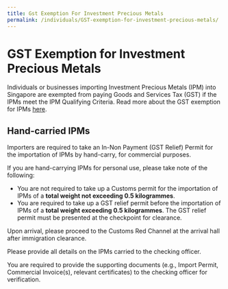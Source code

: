 ```yaml
---
title: Gst Exemption For Investment Precious Metals
permalink: /individuals/GST-exemption-for-investment-precious-metals/
---
```


# GST Exemption for Investment Precious Metals

Individuals or businesses importing Investment Precious Metals (IPM) into Singapore are exempted from paying Goods and Services Tax (GST) if the IPMs meet the IPM Qualifying Criteria. Read more about the GST exemption for IPMs  [here](https://www.iras.gov.sg/irashome/GST/GST-registered-businesses/Working-out-your-taxes/When-is-GST-not-charged/Supplies-Exempt-from-GST/#title5).

## Hand-carried IPMs

Importers are required to take an In-Non Payment (GST Relief) Permit for the importation of IPMs by hand-carry, for commercial purposes.

If you are hand-carrying IPMs for personal use, please take note of the following:

-   You are not required to take up a Customs permit for the importation of IPMs  of a  **total weight not exceeding 0.5 kilogrammes**.
-   You are required to take up a GST relief permit before the importation of IPMs of a **total weight exceeding 0.5 kilogrammes**. The GST relief permit must be presented at the checkpoint for clearance.

Upon arrival, please proceed to the Customs Red Channel at the arrival hall after immigration clearance.

Please provide all details on the IPMs carried to the checking officer.

You are required to provide the supporting documents (e.g., Import Permit, Commercial Invoice(s), relevant certificates) to the checking officer for verification.
